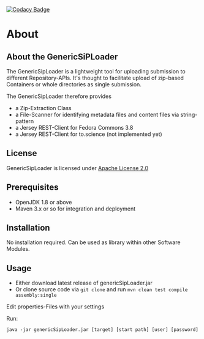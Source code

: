 [![Codacy Badge](https://app.codacy.com/project/badge/Grade/b17416e2c3ec4ecba6e9353571219601)](https://app.codacy.com/gh/hbz/GenericSipLoader/dashboard?utm_source=gh&utm_medium=referral&utm_content=&utm_campaign=Badge_grade)

# About #

## About the GenericSiPLoader ##

The GenericSipLoader is a lightweight tool for uploading submission to different Repository-APIs.
It's thought to facilitate upload of zip-based Containers or whole directories as single submission.

The GenericSipLoader therefore provides
- a Zip-Extraction Class
- a File-Scanner for identifying metadata files and content files via string-pattern
- a Jersey REST-Client for Fedora Commons 3.8
- a Jersey REST-Client for to.science (not implemented yet)

## License ##

GenericSipLoader is licensed under [Apache License 2.0](LICENSE)

## Prerequisites ##

- OpenJDK 1.8 or above
- Maven 3.x or so for integration and deployment

## Installation ##

No installation required. Can be used as library within other Software Modules.

## Usage ##

- Either download latest release of genericSipLoader.jar
- Or clone source code via `git clone` and run `mvn clean test compile assembly:single`

Edit properties-Files with your settings

Run:

`java -jar genericSipLoader.jar [target] [start path] [user] [password]`

